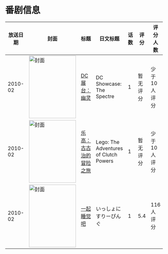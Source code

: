 # 番剧信息

|放送日期|封面|标题|日文标题|话数|评分|评分人数|
|---|---|---|---|---|---|---|
|2010-02|<img src="//lain.bgm.tv/pic/cover/c/12/d7/136775_jhJSx.jpg" alt="封面" style="width:150px;height:200px;object-fit:cover;">|[DC展台：幽灵](https://bangumi.tv/subject/136775)|DC Showcase: The Spectre|1|暂无评分|少于10人评分|
|2010-02|<img src="//lain.bgm.tv/pic/cover/c/d8/6a/246663_WdMW4.jpg" alt="封面" style="width:150px;height:200px;object-fit:cover;">|[乐高：古古治的冒险之旅](https://bangumi.tv/subject/246663)|Lego: The Adventures of Clutch Powers|1|暂无评分|少于10人评分|
|2010-02|<img src="//lain.bgm.tv/pic/cover/c/e0/a0/7964_L6f66.jpg" alt="封面" style="width:150px;height:200px;object-fit:cover;">|[一起睡觉吧](https://bangumi.tv/subject/7964)|いっしょにすりーぴんぐ|1|5.4|116人评分|
